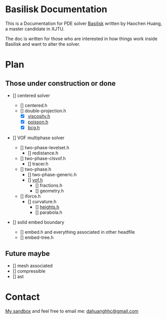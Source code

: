 # Basilisk Documentation
This is a Documentation for PDE solver [Basilisk](http://basilisk.fr/) written by Haochen Huang, a master candidate in XJTU.

The doc is written for those who are interested in how things work inside Basilisk and want to alter the solver.

# Plan
## Those under construction or done 
- [] centered solver
	- [] centered.h
	- [] double-projection.h
		- [x] [viscosity.h](./viscosity-headfile/viscosity_h_Documentation.pdf)
		- [x] [poisson.h](./poisson-headfile/poisson_h_Documentation.pdf)
		- [x] [bcg.h](./bcg-headfile/bcg_h_Documentation.pdf)

- [] VOF multiphase solver
	- [] two-phase-levelset.h
		- [] redistance.h
	- [] two-phase-clsvof.h
		- [] tracer.h
	- [] two-phase.h
		- [] two-phase-generic.h
		- [] [vof.h](./vof-headfile/vof_h_Documentation.pdf)
			- [] fractions.h
			- [] geometry.h
	- [] iforce.h
		- [] curvature.h
			- [] [heights.h](./heights-headfile/heights_h_Documentation.pdf)
			- [] parabola.h

- [] solid embed boundary
	- [] embed.h and everything associated in other headfile
	- [] embed-tree.h

## Future maybe
- [] mesh associated
- [] compressible
- [] ast

# Contact
[My sandbox](basilisk.fr/sandbox/HCH/README) and feel free to email me: dahuanghhc@gmail.com
